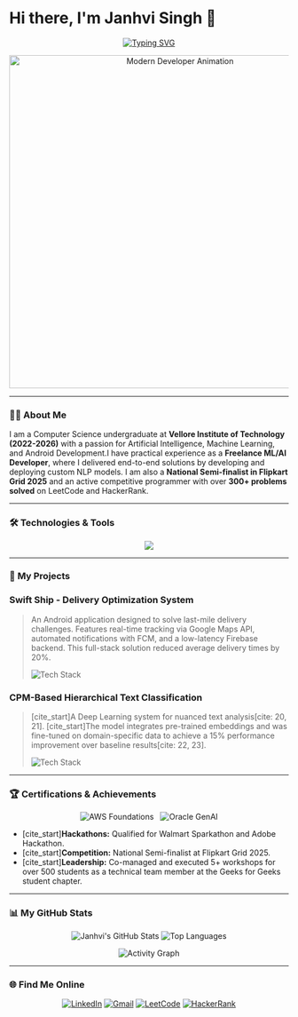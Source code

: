 # Hi there, I'm Janhvi Singh 👋

<p align="center">
  <a href="https://git.io/typing-svg">
    <img src="https://readme-typing-svg.demolab.com?font=Fira+Code&weight=700&size=25&pause=1000&color=30,139DFA&background=00000000&center=true&vCenter=true&width=500&lines=B.Tech+Student+at+VIT-AP; Freelance+AI+%26+ML+Developer;  Flipkart+Grid+National+Semi-Finalist" alt="Typing SVG" />
  </a>
</p>

<p align="center">
  <img src="https://raw.githubusercontent.com/rLgs/rLgs/main/assets/new_header.gif" alt="Modern Developer Animation" width="600px" />
</p>

---

### 👨‍💻 **About Me**

I am a Computer Science undergraduate at **Vellore Institute of Technology (2022-2026)** with a passion for Artificial Intelligence, Machine Learning, and Android Development.I have practical experience as a **Freelance ML/AI Developer**, where I delivered end-to-end solutions by developing and deploying custom NLP models. I am also a **National Semi-finalist in Flipkart Grid 2025** and an active competitive programmer with over **300+ problems solved** on LeetCode and HackerRank.

---

### 🛠️ **Technologies & Tools**

<p align="center">
  <a href="https://skillicons.dev">
    <img src="https://skillicons.dev/icons?i=python,java,kotlin,dart,r,sql,tensorflow,pytorch,sklearn,pandas,numpy,aws,firebase,docker,git,androidstudio,vscode,figma&perline=9" />
  </a>
</p>

---

### 🚀 **My Projects**

### Swift Ship - Delivery Optimization System
> An Android application designed to solve last-mile delivery challenges. Features real-time tracking via Google Maps API, automated notifications with FCM, and a low-latency Firebase backend. This full-stack solution reduced average delivery times by 20%.
> <p>
>   <img src="https://skillicons.dev/icons?i=android,java,firebase" alt="Tech Stack"/>
> </p>

### CPM-Based Hierarchical Text Classification
> [cite_start]A Deep Learning system for nuanced text analysis[cite: 20, 21]. [cite_start]The model integrates pre-trained embeddings and was fine-tuned on domain-specific data to achieve a 15% performance improvement over baseline results[cite: 22, 23].
> <p>
>   <img src="https://skillicons.dev/icons?i=python,tensorflow,pytorch,huggingface" alt="Tech Stack"/>
> </p>

---

### 🏆 **Certifications & Achievements**

<p align="center">
  <img src="https://img.shields.io/badge/AWS_Cloud_Foundations-FF9900?style=flat-square&logo=amazon-aws&logoColor=white" alt="AWS Foundations">
  &nbsp;
  <img src="https://img.shields.io/badge/Oracle_Gen_AI_Professional-F80000?style=flat-square&logo=oracle&logoColor=white" alt="Oracle GenAI">
</p>

- [cite_start]**Hackathons:** Qualified for Walmart Sparkathon and Adobe Hackathon.
- [cite_start]**Competition:** National Semi-finalist at Flipkart Grid 2025.
- [cite_start]**Leadership:** Co-managed and executed 5+ workshops for over 500 students as a technical team member at the Geeks for Geeks student chapter.

---

### 📊 **My GitHub Stats**

<p align="center">
  <img src="https://github-readme-stats.vercel.app/api?username=janhvisingh22&show_icons=true&theme=radical&hide_border=true&count_private=true" alt="Janhvi's GitHub Stats" />
  <img src="https://github-readme-stats.vercel.app/api/top-langs/?username=janhvisingh22&layout=compact&theme=tokyonight&hide_border=true" alt="Top Languages" />
</p>
<p align="center">
  <img src="https://github-readme-activity-graph.vercel.app/graph?username=janhvisingh22&theme=dracula" alt="Activity Graph" />
</p>

---

### 🌐 **Find Me Online**

<p align="center">
  <a href="https://www.linkedin.com/in/janhvi-singh-0606b3251/" target="_blank"><img src="https://img.shields.io/badge/LinkedIn-0A66C2?style=flat-square&logo=linkedin&logoColor=white" alt="LinkedIn"></a>
  <a href="mailto:janhvisingh1711@gmail.com"><img src="https://img.shields.io/badge/Gmail-EA4335?style=flat-square&logo=gmail&logoColor=white" alt="Gmail"></a>
  <a href="[Your-LeetCode-URL]" target="_blank"><img src="https://img.shields.io/badge/LeetCode-FFA116?style=flat-square&logo=leetcode&logoColor=black" alt="LeetCode"></a>
  <a href="[Your-HackerRank-URL]" target="_blank"><img src="https://img.shields.io/badge/HackerRank-2EC866?style=flat-square&logo=hackerrank&logoColor=white" alt="HackerRank"></a>
</p>
